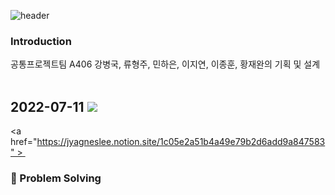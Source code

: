 <!-- 헤더 -->
![header](https://capsule-render.vercel.app/api?type=slice&color=auto&height=200&section=header&text=Hello!!&desc=We%20are%20A406&fontSize=60&rotate=14&fontAlignY=25&fontAlign=75&descAlignY=43&descAlign=80&&animation=twinkling)


### Introduction
공통프로젝트팀 A406 강병국, 류형주, 민하은, 이지연, 이종훈, 황재완의 기획 및 설계
<br/><br/>


## 2022-07-11 <img src="https://img.shields.io/badge/Notion-E8E8E8?style=flat&logo=Notion&logoColor=black"/>
<a href="https://jyagneslee.notion.site/1c05e2a51b4a49e79b2d6add9a847583" > <h3>:muscle: Problem Solving </h3> </a>


